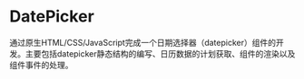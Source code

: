 # DatePicker
通过原生HTML/CSS/JavaScript完成一个日期选择器（datepicker）组件的开发。主要包括datepicker静态结构的编写、日历数据的计划获取、组件的渲染以及组件事件的处理。
